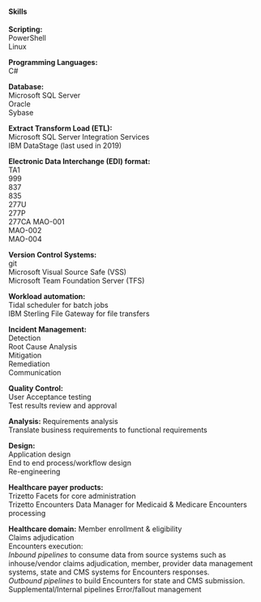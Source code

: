 
#### **Skills**  

**Scripting:**  
PowerShell  
Linux  

**Programming Languages:**  
 C#  

**Database:**  
 Microsoft SQL Server  
 Oracle  
 Sybase  

**Extract Transform Load (ETL):**  
 Microsoft SQL Server Integration Services  
 IBM DataStage (last used in 2019)  

**Electronic Data Interchange (EDI) format:**  
 TA1  
 999  
 837  
 835  
 277U  
 277P  
 277CA 
 MAO-001  
 MAO-002  
 MAO-004  

**Version Control Systems:**  
 git  
 Microsoft Visual Source Safe (VSS)  
 Microsoft Team Foundation Server (TFS)  

**Workload automation:**  
 Tidal scheduler for batch jobs  
 IBM Sterling File Gateway for file transfers  

**Incident Management:**  
 Detection  
 Root Cause Analysis  
 Mitigation  
 Remediation  
 Communication  

**Quality Control:**  
 User Acceptance testing  
 Test results review and approval  

**Analysis:**
 Requirements analysis  
 Translate business requirements to functional requirements  

**Design:**  
 Application design  
 End to end process/workflow design  
 Re-engineering  

**Healthcare payer products:**  
 Trizetto Facets for core administration  
 Trizetto Encounters Data Manager for Medicaid & Medicare Encounters processing

**Healthcare domain:**
 Member enrollment & eligibility  
 Claims adjudication  
 Encounters execution:  
     *Inbound pipelines* to consume data from source systems such as inhouse/vendor claims adjudication, member, provider data management systems, state and CMS systems for Encounters responses.  
     *Outbound pipelines* to build Encounters for state and CMS submission.
     Supplemental/Internal pipelines
     Error/fallout management 
